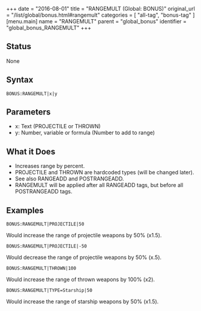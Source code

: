 +++
date = "2016-08-01"
title = "RANGEMULT (Global: BONUS)"
original_url = "/list/global/bonus.html#rangemult"
categories = [ "all-tag", "bonus-tag" ]
[menu.main]
    name = "RANGEMULT"
    parent = "global_bonus"
    identifier = "global_bonus_RANGEMULT"
+++

## Status

None

## Syntax

`BONUS:RANGEMULT|x|y`

## Parameters

-   x: Text (PROJECTILE or THROWN)
-   y: Number, variable or formula (Number to add
    to range)



What it Does
------------

-   Increases range by percent.
-   PROJECTILE and THROWN are hardcoded types (will be changed later).
-   See also RANGEADD and POSTRANGEADD.
-   RANGEMULT will be applied after all RANGEADD tags, but before all
    POSTRANGEADD tags.

Examples
--------

`BONUS:RANGEMULT|PROJECTILE|50`

Would increase the range of projectile weapons by 50% (x1.5).

`BONUS:RANGEMULT|PROJECTILE|-50`

Would decrease the range of projectile weapons by 50% (x.5).

`BONUS:RANGEMULT|THROWN|100`

Would increase the range of thrown weapons by 100% (x2).

`BONUS:RANGEMULT|TYPE=Starship|50`

Would increase the range of starship weapons by 50% (x1.5).

